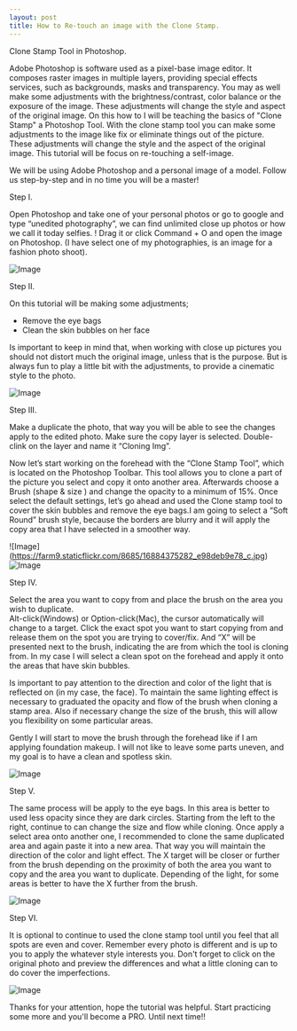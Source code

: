 ```yaml
---
layout: post
title: How to Re-touch an image with the Clone Stamp.
---
```


Clone Stamp Tool in Photoshop.

Adobe Photoshop is software used as a pixel-base image editor. It composes raster images in multiple layers, 
providing special effects services, such as backgrounds, masks and transparency. You may as well make some 
adjustments with the brightness/contrast, color balance or the exposure of the image. These adjustments will
change the style and aspect of the original image. On this how to I will be teaching the basics of "Clone Stamp" 
a Photoshop Tool. With the clone stamp tool you can make some adjustments to the image like fix or eliminate things 
out of the picture. These adjustments will change the style and the aspect of the original image. This tutorial will
be focus on re-touching a self-image.

We will be using Adobe Photoshop and a personal image of a model. Follow us step-by-step and in no time you will be a master!

Step I.

Open Photoshop and take one of your personal photos or go to google and type “unedited photography”, we can find unlimited 
close up photos or how we call it today selfies. ! Drag it or click Command + O and open the image on Photoshop.
(I have select one of my photographies, is an image for a fashion photo shoot).

![Image](https://farm9.staticflickr.com/8708/16697940658_2fa7d18ff1_c.jpg)


Step II.

On this tutorial will be making some adjustments;

- Remove the eye bags
- Clean the skin bubbles on her face

Is important to keep in mind that, when working with close up pictures you should not distort much the original image,
unless that is the purpose. But is always fun to play a little bit with the adjustments, to provide a cinematic style 
to the photo.

![Image](https://farm8.staticflickr.com/7623/16884568661_a7e256528a_c.jpg)
 

Step III.

Make a duplicate the photo, that way you will be able to see the changes apply to the edited photo. Make sure the 
copy layer is selected. Double-clink on the layer and name it “Cloning Img”.

Now let’s start working on the forehead with the “Clone Stamp Tool”, which is located on the Photoshop Toolbar.
This tool allows you to clone a part of the picture you select and copy it onto another area. Afterwards choose a 
Brush (shape & size ) and change the opacity to a minimum of 15%. Once select the default settings, let’s go ahead
and used the Clone stamp tool to cover the skin bubbles and remove the eye bags.I am going to select a “Soft Round” brush
style, because the borders are blurry and it will apply the copy area that I have selected in a smoother way.

![Image] (https://farm9.staticflickr.com/8685/16884375282_e98deb9e78_c.jpg)
![Image](https://farm9.staticflickr.com/8684/16678224577_21cb5f75d6_c.jpg)

Step IV.

Select the area you want to copy from and place the brush on the area you wish to duplicate.  
Alt-click(Windows) or Option-click(Mac), the cursor automatically will change to a target. Click the exact 
spot you want to start copying from and release them on the spot you are trying to cover/fix. And “X” will be 
presented next to the brush, indicating the are from which the tool is cloning from. In my case I will select a 
clean spot on the forehead and apply it onto the areas that have skin bubbles.

Is important to pay attention to the direction and color of the light that is reflected on (in my case, the face). 
To maintain the same lighting effect is necessary to graduated the opacity and flow of the brush when cloning a stamp 
area. Also if necessary change the size of the brush, this will allow you flexibility on some particular areas.

Gently I will start to move the brush through the forehead like if I am applying foundation makeup. I will not
like to leave some parts uneven, and my goal is to have a clean and spotless skin.

![Image]()

 Step V.

The same process will be apply to the eye bags. In this area is better to used less opacity since they are dark circles. 
Starting from the left to the right, continue to can change the size and flow while cloning. Once apply a select area
onto another one, I recommended to clone the same duplicated area and again paste it into a new area. That way you will
maintain the direction of the color and light effect. The X target will be closer or further from the brush depending 
on the proximity of both the area you want to copy and the area you want to duplicate. Depending of the light, for some 
areas is better to have the X further from the brush. 

![Image](https://farm9.staticflickr.com/8684/16678224577_21cb5f75d6_c.jpg)

Step VI.

It is optional to continue to used the clone stamp tool until you feel that all spots are even and cover. Remember every 
photo is different and is up to you to apply the whatever style interests you. Don't forget to click on the original photo 
and preview the differences and what a little cloning can to do cover the imperfections.

![Image](]https://farm9.staticflickr.com/8697/16885563725_84c99f39aa_c.jpg)

Thanks for your attention, hope the tutorial was  helpful. Start practicing some more and you'll become a PRO.
Until next time!!
